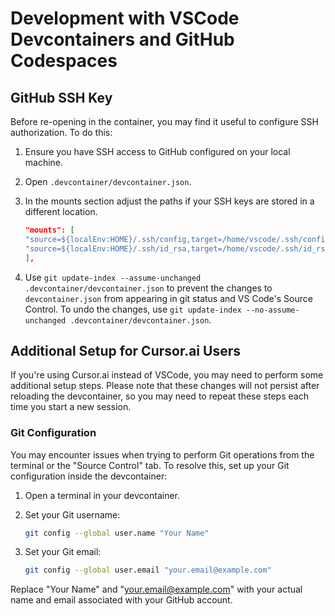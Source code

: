 # Development with VSCode Devcontainers and GitHub Codespaces

## GitHub SSH Key

Before re-opening in the container, you may find it useful to configure SSH authorization. To do this:

1. Ensure you have SSH access to GitHub configured on your local machine.

2. Open `.devcontainer/devcontainer.json`.

3. In the mounts section adjust the paths if your SSH keys are stored in a different location.

    ```json
    "mounts": [
    "source=${localEnv:HOME}/.ssh/config,target=/home/vscode/.ssh/config,type=bind,consistency=cached",
    "source=${localEnv:HOME}/.ssh/id_rsa,target=/home/vscode/.ssh/id_rsa,type=bind,consistency=cached"
    ],
    ```

4. Use `git update-index --assume-unchanged .devcontainer/devcontainer.json` to prevent the changes to `devcontainer.json` from appearing in git status and VS Code's Source Control. To undo the changes, use `git update-index --no-assume-unchanged .devcontainer/devcontainer.json`.

## Additional Setup for Cursor.ai Users

If you're using Cursor.ai instead of VSCode, you may need to perform some additional setup steps. Please note that these changes will not persist after reloading the devcontainer, so you may need to repeat these steps each time you start a new session.

### Git Configuration

You may encounter issues when trying to perform Git operations from the terminal or the "Source Control" tab. To resolve this, set up your Git configuration inside the devcontainer:

1. Open a terminal in your devcontainer.

2. Set your Git username:

    ```bash
    git config --global user.name "Your Name"
    ```

3. Set your Git email:

    ```bash
    git config --global user.email "your.email@example.com"
    ```

Replace "Your Name" and "your.email@example.com" with your actual name and email associated with your GitHub account.

